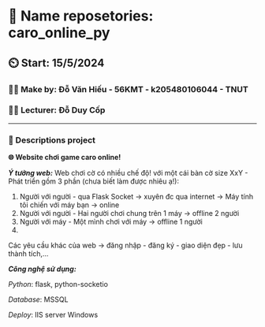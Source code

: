 # 🚩 Name reposetories: caro_online_py
## ⏲️	Start: 15/5/2024
### :man_student: Make by: Đỗ Văn Hiếu - 56KMT - k205480106044 - TNUT
### 👨‍🏫 Lecturer: Đỗ Duy Cốp
---
### 📃 Descriptions project
**🌐 Website chơi game caro online!**

**_Ý tưởng web:_**
Web chơi cờ có nhiều chế độ! với một cái bàn cờ size XxY  - Phát triển gồm 3 phần (chưa biết làm được nhiêu ạ!):
  1. Người với người - qua Flask Socket -> xuyên đc qua internet -> Máy tính tôi chiến với máy bạn -> online
  2. Người với người - Hai người chơi chung trên 1 máy -> offline 2 người
  3. Người với máy - Một mình chơi với máy -> offline 1 người
  4. 
Các yêu cầu khác của web -> đăng nhập - đăng ký - giao diện đẹp - lưu thành tích,...

**_Công nghệ sử dụng:_**

_Python_: flask, python-socketio

_Database_: MSSQL

_Deploy_: IIS server Windows


